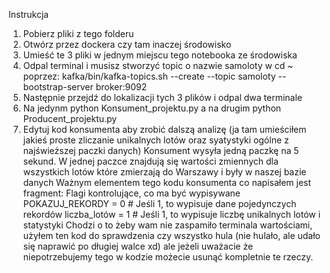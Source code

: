Instrukcja
1) Pobierz pliki z tego folderu
2) Otwórz przez dockera czy tam inaczej środowisko
3) Umieść te 3 pliki w jednym miejscu tego notebooka ze środowiska
4) Odpal terminal i musisz stworzyć topic o nazwie samoloty w cd ~ poprzez: kafka/bin/kafka-topics.sh --create --topic samoloty --bootstrap-server broker:9092
5) Następnie przejdź do lokalizacji tych 3 plików i odpal dwa terminale
6) Na jedynm python Konsument_projektu.py a na drugim python Producent_projektu.py
7) Edytuj kod konsumenta aby zrobić dalszą analizę (ja tam umieściłem jakieś proste zliczanie unikalnych lotów oraz syatystyki ogólne z najświeższej paczki danych)
Konsument wysyła jedną paczkę na 5 sekund. W jednej paczce znajdują się wartości zmiennych dla wszystkich lotów które zmierzają do Warszawy i były w naszej bazie danych
Ważnym elementem tego kodu konsumenta co napisałem jest fragment:
Flagi kontrolujące, co ma być wypisywane
POKAZUJ_REKORDY = 0        # Jeśli 1, to wypisuje dane pojedynczych rekordów
liczba_lotów = 1           # Jeśli 1, to wypisuje liczbę unikalnych lotów i statystyki
Chodzi o to żeby wam nie zaspamiło terminala wartościami, użyłem ten kod do sprawdzenia czy wszystko hula (nie hulało, ale udało się naprawić po długiej walce xd)
ale jeżeli uważacie że niepotrzebujemy tego w kodzie możecie usunąć kompletnie te rzeczy.
